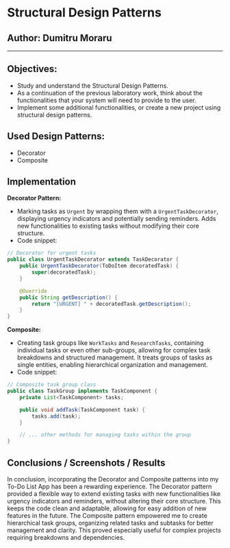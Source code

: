 # Structural Design Patterns


## Author: Dumitru Moraru

----

## Objectives:
- Study and understand the Structural Design Patterns.
- As a continuation of the previous laboratory work, think about
the functionalities that your system will need to provide to the user.
- Implement some additional functionalities, or create a new
project using structural design patterns.

## Used Design Patterns:
- Decorator
- Composite


## Implementation
**Decorator Pattern:**
- Marking tasks as `Urgent` by wrapping them with a `UrgentTaskDecorator`, 
displaying urgency indicators and potentially sending reminders.
Adds new functionalities to existing tasks without modifying 
their core structure.
- Code snippet:
```java
// Decorator for urgent tasks
public class UrgentTaskDecorator extends TaskDecorator {
	public UrgentTaskDecorator(ToDoItem decoratedTask) {
		super(decoratedTask);
	}

	@Override
	public String getDescription() {
		return "[URGENT] " + decoratedTask.getDescription();
	}
}
```
**Composite:**
- Creating task groups like `WorkTasks` and `ResearchTasks`, containing
individual tasks or even other sub-groups, allowing for complex 
task breakdowns and structured management. It treats groups of tasks 
as single entities, enabling hierarchical organization and management.
- Code snippet:
```java
// Composite task group class
public class TaskGroup implements TaskComponent {
	private List<TaskComponent> tasks;

	public void addTask(TaskComponent task) {
		tasks.add(task);
	}

	// ... other methods for managing tasks within the group
}
```

## Conclusions / Screenshots / Results

In conclusion, incorporating the Decorator and Composite patterns
into my To-Do List App has been a rewarding experience. The Decorator 
pattern provided a flexible way to extend existing tasks with new 
functionalities like urgency indicators and reminders, without altering 
their core structure. This keeps the code clean and adaptable, allowing 
for easy addition of new features in the future. The Composite pattern 
empowered me to create hierarchical task groups, organizing related 
tasks and subtasks for better management and clarity. This proved 
especially useful for complex projects requiring breakdowns and dependencies.


